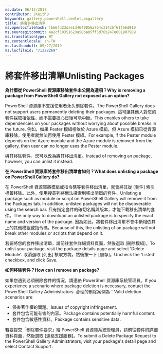 ```yaml
---
ms.date: 06/12/2017
contributor: JKeithB
keywords: gallery,powershell,cmdlet,psgallery
title: 將套件移出清單
ms.openlocfilehash: fb66fd23dae1d4640056a764c31426f61f56d910
ms.sourcegitcommit: 4a2cf30351620a58ba95ff5d76b247e601907589
ms.translationtype: HT
ms.contentlocale: zh-TW
ms.lasthandoff: 09/27/2019
ms.locfileid: "71328269"
---
```

# <a name="unlisting-packages"></a><span data-ttu-id="97227-103">將套件移出清單</span><span class="sxs-lookup"><span data-stu-id="97227-103">Unlisting Packages</span></span>

<span data-ttu-id="97227-104">**為什麼從 PowerShell 資源庫移除套件未公開為選項？**</span><span class="sxs-lookup"><span data-stu-id="97227-104">**Why is removing a package from PowerShell Gallery not exposed as an option?**</span></span>

<span data-ttu-id="97227-105">PowerShell 資源庫不支援使用者永久刪除套件。</span><span class="sxs-lookup"><span data-stu-id="97227-105">The PowerShell Gallery does not support users permanently deleting their packages.</span></span>
<span data-ttu-id="97227-106">這可讓其他人對您的套件採取相依性，而不需要擔心日後可能中斷。</span><span class="sxs-lookup"><span data-stu-id="97227-106">This enables others to take dependencies on your packages without worrying about possible breaks in the future.</span></span>
<span data-ttu-id="97227-107">例如，如果 Pester 模組相依於 Azure 模組，但 Azure 模組已從資源庫移除，使用者就無法再使用 Pester 模組。</span><span class="sxs-lookup"><span data-stu-id="97227-107">For example, if the Pester module depends on the Azure module and the Azure module is removed from the gallery, then user can no longer uses the Pester module.</span></span>

<span data-ttu-id="97227-108">與其移除套件，您可以改為將其移出清單。</span><span class="sxs-lookup"><span data-stu-id="97227-108">Instead of removing an package, however, you can unlist it instead.</span></span>

<span data-ttu-id="97227-109">**在 PowerShell 資源庫將套件移出清單會如何？**</span><span class="sxs-lookup"><span data-stu-id="97227-109">**What does unlisting a package on PowerShell Gallery do?**</span></span>

<span data-ttu-id="97227-110">在 PowerShell 資源庫將模組或指令碼等套件移出清單，就會將其從 [套件] 索引標籤移除。此外，使用搜尋列將無法探索到移出清單的套件。</span><span class="sxs-lookup"><span data-stu-id="97227-110">Unlisting a package such as module or script on PowerShell Gallery will remove it from the Packages tab. In addition, unlisted packages will not be discoverable using the search bar.</span></span>
<span data-ttu-id="97227-111">只有指定套件的確切名稱與版本，才能下載移出清單的套件。</span><span class="sxs-lookup"><span data-stu-id="97227-111">The only way to download an unlisted package is to specify the exact name and version of the package.</span></span>
<span data-ttu-id="97227-112">因為如此，將套件移出清單不會中斷相依其上的其他模組或指令碼。</span><span class="sxs-lookup"><span data-stu-id="97227-112">Because of this, the unlisting of an package will not break other modules or scripts that depend on it.</span></span>

<span data-ttu-id="97227-113">若要將您的套件移出清單，請前往套件詳細資料頁面，然後選取 [刪除模組]。</span><span class="sxs-lookup"><span data-stu-id="97227-113">To unlist your package, visit the package details page and select 'Delete Module'.</span></span> <span data-ttu-id="97227-114">取消選取 [列出] 核取方塊，然後按一下 [儲存]。</span><span class="sxs-lookup"><span data-stu-id="97227-114">Uncheck the 'Listed' checkbox, and click Save.</span></span>

<span data-ttu-id="97227-115">**如何移除套件？**</span><span class="sxs-lookup"><span data-stu-id="97227-115">**How can I remove an package?**</span></span>

<span data-ttu-id="97227-116">如果您遇到必須刪除套件的情況，請連絡 PowerShell 資源庫系統管理員。</span><span class="sxs-lookup"><span data-stu-id="97227-116">If you experience a scenario where package deletion is necessary, contact the PowerShell Gallery Administrators.</span></span>
<span data-ttu-id="97227-117">合理的刪除案例為：</span><span class="sxs-lookup"><span data-stu-id="97227-117">Valid deletion scenarios are:</span></span>
- <span data-ttu-id="97227-118">侵害著作權的問題。</span><span class="sxs-lookup"><span data-stu-id="97227-118">Issues of copyright infringement.</span></span>
- <span data-ttu-id="97227-119">套件包含可能有害的內容。</span><span class="sxs-lookup"><span data-stu-id="97227-119">Package contains potentially harmful content.</span></span>
- <span data-ttu-id="97227-120">套件包含敏感性資料。</span><span class="sxs-lookup"><span data-stu-id="97227-120">Package contains sensitive data.</span></span>

<span data-ttu-id="97227-121">若要提交「刪除套件要求」給 PowerShell 資源庫系統管理員，請前往套件的詳細資料頁面，然後選取 [連絡支援服務]。</span><span class="sxs-lookup"><span data-stu-id="97227-121">To submit a Delete Package Request to the PowerShell Gallery Administrators, visit your package's detail page and select Contact Support.</span></span>

